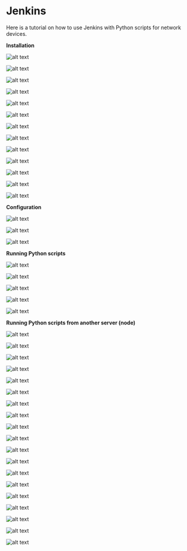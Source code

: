 # Jenkins

Here is a tutorial on how to use Jenkins with Python scripts for network devices.

**Installation**

![alt text](https://github.com/ericorain/Jenkins/blob/master/Images/Image01.png?raw=true)

![alt text](https://github.com/ericorain/Jenkins/blob/master/Images/Image02.png?raw=true)

![alt text](https://github.com/ericorain/Jenkins/blob/master/Images/Image03.png?raw=true)

![alt text](https://github.com/ericorain/Jenkins/blob/master/Images/Image04.png?raw=true)

![alt text](https://github.com/ericorain/Jenkins/blob/master/Images/Image05.png?raw=true)

![alt text](https://github.com/ericorain/Jenkins/blob/master/Images/Image06.png?raw=true)

![alt text](https://github.com/ericorain/Jenkins/blob/master/Images/Image07.png?raw=true)

![alt text](https://github.com/ericorain/Jenkins/blob/master/Images/Image08.png?raw=true)

![alt text](https://github.com/ericorain/Jenkins/blob/master/Images/Image09.png?raw=true)

![alt text](https://github.com/ericorain/Jenkins/blob/master/Images/Image10.png?raw=true)

![alt text](https://github.com/ericorain/Jenkins/blob/master/Images/Image11.png?raw=true)

![alt text](https://github.com/ericorain/Jenkins/blob/master/Images/Image12.png?raw=true)

![alt text](https://github.com/ericorain/Jenkins/blob/master/Images/Image13.png?raw=true)


**Configuration**

![alt text](https://github.com/ericorain/Jenkins/blob/master/Images/Image14.png?raw=true)

![alt text](https://github.com/ericorain/Jenkins/blob/master/Images/Image15.png?raw=true)

![alt text](https://github.com/ericorain/Jenkins/blob/master/Images/Image16.png?raw=true)


**Running Python scripts**

![alt text](https://github.com/ericorain/Jenkins/blob/master/Images/Image17.png?raw=true)

![alt text](https://github.com/ericorain/Jenkins/blob/master/Images/Image18.png?raw=true)

![alt text](https://github.com/ericorain/Jenkins/blob/master/Images/Image19.png?raw=true)

![alt text](https://github.com/ericorain/Jenkins/blob/master/Images/Image20.png?raw=true)

![alt text](https://github.com/ericorain/Jenkins/blob/master/Images/Image21.png?raw=true)


**Running Python scripts from another server (node)**

![alt text](https://github.com/ericorain/Jenkins/blob/master/Images/Image22.png?raw=true)

![alt text](https://github.com/ericorain/Jenkins/blob/master/Images/Image23.png?raw=true)

![alt text](https://github.com/ericorain/Jenkins/blob/master/Images/Image24.png?raw=true)

![alt text](https://github.com/ericorain/Jenkins/blob/master/Images/Image25.png?raw=true)

![alt text](https://github.com/ericorain/Jenkins/blob/master/Images/Image26.png?raw=true)

![alt text](https://github.com/ericorain/Jenkins/blob/master/Images/Image27.png?raw=true)

![alt text](https://github.com/ericorain/Jenkins/blob/master/Images/Image28.png?raw=true)

![alt text](https://github.com/ericorain/Jenkins/blob/master/Images/Image29.png?raw=true)

![alt text](https://github.com/ericorain/Jenkins/blob/master/Images/Image30.png?raw=true)

![alt text](https://github.com/ericorain/Jenkins/blob/master/Images/Image31.png?raw=true)

![alt text](https://github.com/ericorain/Jenkins/blob/master/Images/Image32.png?raw=true)

![alt text](https://github.com/ericorain/Jenkins/blob/master/Images/Image33.png?raw=true)

![alt text](https://github.com/ericorain/Jenkins/blob/master/Images/Image34.png?raw=true)

![alt text](https://github.com/ericorain/Jenkins/blob/master/Images/Image35.png?raw=true)

![alt text](https://github.com/ericorain/Jenkins/blob/master/Images/Image36.png?raw=true)

![alt text](https://github.com/ericorain/Jenkins/blob/master/Images/Image37.png?raw=true)

![alt text](https://github.com/ericorain/Jenkins/blob/master/Images/Image38.png?raw=true)

![alt text](https://github.com/ericorain/Jenkins/blob/master/Images/Image39.png?raw=true)

![alt text](https://github.com/ericorain/Jenkins/blob/master/Images/Image40.png?raw=true)
